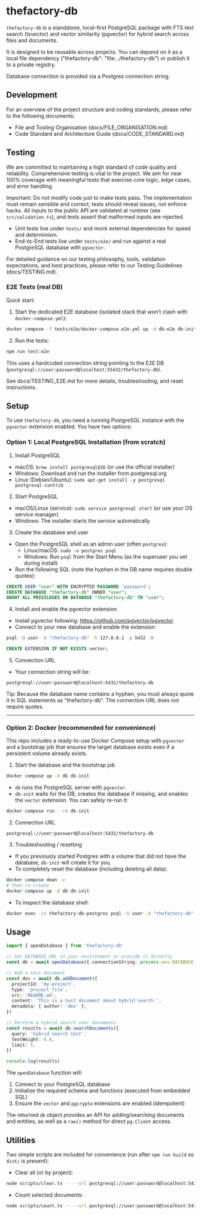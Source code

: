 # thefactory-db

`thefactory-db` is a standalone, local-first PostgreSQL package with FTS text search (tsvector) and vector similarity (pgvector) for hybrid search across files and documents.

It is designed to be reusable across projects. You can depend on it as a local file dependency ("thefactory-db": "file:../thefactory-db") or publish it to a private registry.

Database connection is provided via a Postgres connection string.

## Development

For an overview of the project structure and coding standards, please refer to the following documents:

- File and Tooling Organisation (docs/FILE_ORGANISATION.md)
- Code Standard and Architecture Guide (docs/CODE_STANDARD.md)

## Testing

We are committed to maintaining a high standard of code quality and reliability. Comprehensive testing is vital to the project. We aim for near 100% coverage with meaningful tests that exercise core logic, edge cases, and error handling.

Important: Do not modify code just to make tests pass. The implementation must remain sensible and correct; tests should reveal issues, not enforce hacks. All inputs to the public API are validated at runtime (see `src/validation.ts`), and tests assert that malformed inputs are rejected.

- Unit tests live under `tests/` and mock external dependencies for speed and determinism.
- End-to-End tests live under `tests/e2e/` and run against a real PostgreSQL database with `pgvector`.

For detailed guidance on our testing philosophy, tools, validation expectations, and best practices, please refer to our Testing Guidelines (docs/TESTING.md).

### E2E Tests (real DB)

Quick start:

1) Start the dedicated E2E database (isolated stack that won’t clash with `docker-compose.yml`):

```bash
docker compose -f tests/e2e/docker-compose.e2e.yml up -d db-e2e db-init-e2e
```

2) Run the tests:

```bash
npm run test:e2e
```

This uses a hardcoded connection string pointing to the E2E DB (`postgresql://user:password@localhost:55432/thefactory-db`).

See docs/TESTING_E2E.md for more details, troubleshooting, and reset instructions.

## Setup

To use `thefactory-db`, you need a running PostgreSQL instance with the `pgvector` extension enabled. You have two options:

### Option 1: Local PostgreSQL Installation (from scratch)

1) Install PostgreSQL
- macOS: `brew install postgresql@16` (or use the official installer)
- Windows: Download and run the installer from postgresql.org
- Linux (Debian/Ubuntu): `sudo apt-get install -y postgresql postgresql-contrib`

2) Start PostgreSQL
- macOS/Linux (service): `sudo service postgresql start` (or use your OS service manager)
- Windows: The installer starts the service automatically

3) Create the database and user
- Open the PostgreSQL shell as an admin user (often `postgres`):
  - Linux/macOS: `sudo -u postgres psql`
  - Windows: Run `psql` from the Start Menu (as the superuser you set during install)
- Run the following SQL (note the hyphen in the DB name requires double quotes):

```sql
CREATE USER "user" WITH ENCRYPTED PASSWORD 'password';
CREATE DATABASE "thefactory-db" OWNER "user";
GRANT ALL PRIVILEGES ON DATABASE "thefactory-db" TO "user";
```

4) Install and enable the pgvector extension
- Install pgvector following: https://github.com/pgvector/pgvector
- Connect to your new database and enable the extension:

```bash
psql -U user -d "thefactory-db" -h 127.0.0.1 -p 5432 -W
```

```sql
CREATE EXTENSION IF NOT EXISTS vector;
```

5) Connection URL
- Your connection string will be:

```
postgresql://user:password@localhost:5432/thefactory-db
```

Tip: Because the database name contains a hyphen, you must always quote it in SQL statements as "thefactory-db". The connection URL does not require quotes.

---

### Option 2: Docker (recommended for convenience)

This repo includes a ready-to-use Docker Compose setup with `pgvector` and a bootstrap job that ensures the target database exists even if a persistent volume already exists.

1) Start the database and the bootstrap job

```bash
docker compose up -d db db-init
```

- `db` runs the PostgreSQL server with `pgvector`.
- `db-init` waits for the DB, creates the database if missing, and enables the `vector` extension. You can safely re-run it:

```bash
docker compose run --rm db-init
```

2) Connection URL

```
postgresql://user:password@localhost:5432/thefactory-db
```

3) Troubleshooting / resetting
- If you previously started Postgres with a volume that did not have the database, `db-init` will create it for you.
- To completely reset the database (including deleting all data):

```bash
docker compose down -v
# then re-create
docker compose up -d db db-init
```

- To inspect the database shell:

```bash
docker exec -it thefactory-db-postgres psql -U user -d "thefactory-db"
```

## Usage

```typescript
import { openDatabase } from 'thefactory-db'

// Set DATABASE_URL in your environment or provide it directly
const db = await openDatabase({ connectionString: process.env.DATABASE_URL! })

// Add a text document
const doc = await db.addDocument({
  projectId: 'my-project',
  type: 'project_file',
  src: 'README.md',
  content: 'This is a test document about hybrid search.',
  metadata: { author: 'dev' },
})

// Perform a hybrid search over documents
const results = await db.searchDocuments({
  query: 'hybrid search test',
  textWeight: 0.6,
  limit: 5,
})

console.log(results)
```

The `openDatabase` function will:
1) Connect to your PostgreSQL database
2) Initialize the required schema and functions (executed from embedded SQL)
3) Ensure the `vector` and `pgcrypto` extensions are enabled (idempotent)

The returned `db` object provides an API for adding/searching documents and entities, as well as a `raw()` method for direct `pg.Client` access.

## Utilities

Two simple scripts are included for convenience (run after `npm run build` so `dist/` is present):

- Clear all (or by project):

```bash
node scripts/clear.ts -- --url postgresql://user:password@localhost:5432/thefactory-db --p my-project
```

- Count selected documents:

```bash
node scripts/count.ts -- --url postgresql://user:password@localhost:5432/thefactory-db
```
